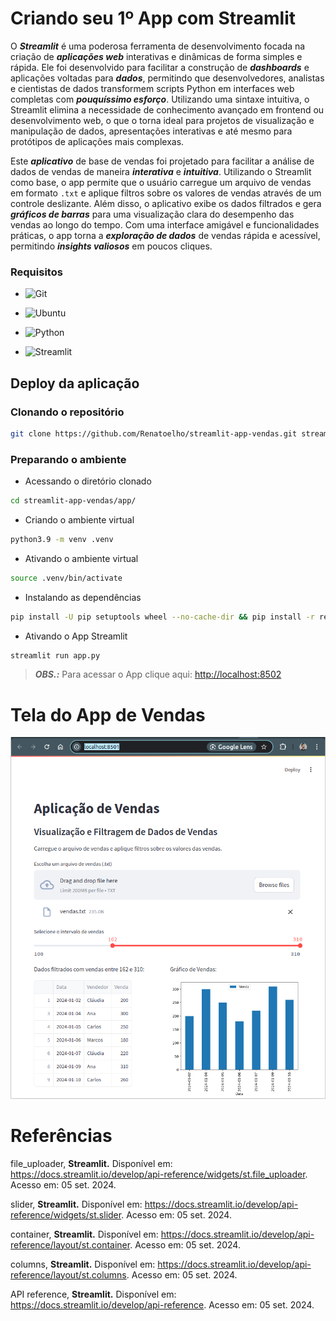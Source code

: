 # Criando seu 1º App com Streamlit 

O ***Streamlit*** é uma poderosa ferramenta de desenvolvimento focada na criação de ***aplicações web*** interativas e dinâmicas de forma simples e rápida. Ele foi desenvolvido para facilitar a construção de ***dashboards*** e aplicações voltadas para ***dados***, permitindo que desenvolvedores, analistas e cientistas de dados transformem scripts Python em interfaces web completas com ***pouquíssimo esforço***. Utilizando uma sintaxe intuitiva, o Streamlit elimina a necessidade de conhecimento avançado em frontend ou desenvolvimento web, o que o torna ideal para projetos de visualização e manipulação de dados, apresentações interativas e até mesmo para protótipos de aplicações mais complexas.

Este ***aplicativo*** de base de vendas foi projetado para facilitar a análise de dados de vendas de maneira ***interativa*** e ***intuitiva***. Utilizando o Streamlit como base, o app permite que o usuário carregue um arquivo de vendas em formato ```.txt``` e aplique filtros sobre os valores de vendas através de um controle deslizante. Além disso, o aplicativo exibe os dados filtrados e gera ***gráficos de barras*** para uma visualização clara do desempenho das vendas ao longo do tempo. Com uma interface amigável e funcionalidades práticas, o app torna a ***exploração de dados*** de vendas rápida e acessível, permitindo ***insights valiosos*** em poucos cliques.

<!--
https://www.youtube.com/@renato-coelho

# Apresentação em vídeo

<p align="center">
  <a href="https://www.youtube.com/@renato-coelho" target="_blank"><img src="thumbnail/Streamlit-App-Vendas.png" alt="Vídeo de apresentação"></a>
</p>
-->

### Requisitos

+ ![Git](https://img.shields.io/badge/Git-2.25.1%2B-E3E3E3)

+ ![Ubuntu](https://img.shields.io/badge/Ubuntu-20.04%2B-E3E3E3)

+ ![Python](https://img.shields.io/badge/Python-3.9%2B-E3E3E3)

+ ![Streamlit](https://img.shields.io/badge/Streamlit-1.38.0-E3E3E3)


## Deploy da aplicação


### Clonando o repositório

```bash
git clone https://github.com/Renatoelho/streamlit-app-vendas.git streamlit-app-vendas
```


### Preparando o ambiente

+ Acessando o diretório clonado
```bash
cd streamlit-app-vendas/app/
```

+ Criando o ambiente virtual
```bash
python3.9 -m venv .venv
```

+ Ativando o ambiente virtual
```bash
source .venv/bin/activate
```

+ Instalando as dependências
```bash
pip install -U pip setuptools wheel --no-cache-dir && pip install -r requirements.txt --no-cache-dir
```

+ Ativando o App Streamlit
```bash
streamlit run app.py
```

> ***OBS.:*** Para acessar o App clique aqui: [http://localhost:8502](http://localhost:8502)

# Tela do App de Vendas

<p align="center">
  <img src="imagens/app/tela-app.png" alt="Tela do App de Vendas"></a>
</p>

# Referências

file_uploader, **Streamlit.** Disponível em: <https://docs.streamlit.io/develop/api-reference/widgets/st.file_uploader>. Acesso em: 05 set. 2024.

slider, **Streamlit.** Disponível em: <https://docs.streamlit.io/develop/api-reference/widgets/st.slider>. Acesso em: 05 set. 2024.

container, **Streamlit.** Disponível em: <https://docs.streamlit.io/develop/api-reference/layout/st.container>. Acesso em: 05 set. 2024.

columns, **Streamlit.** Disponível em: <https://docs.streamlit.io/develop/api-reference/layout/st.columns>. Acesso em: 05 set. 2024.

API reference, **Streamlit.** Disponível em: <https://docs.streamlit.io/develop/api-reference>. Acesso em: 05 set. 2024.
